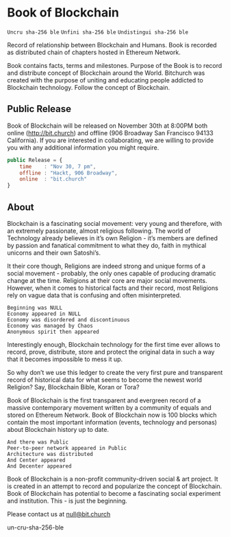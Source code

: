 # Book of Blockchain

`Uncru sha-256 ble`
`Unfini sha-256 ble`
`Undistingui sha-256 ble`

Record of relationship between Blockchain and Humans. Book is recorded as distributed chain of chapters hosted in Ethereum Network.

Book contains facts, terms and milestones. Purpose of the Book is to record and distribute concept of Blockchain around the World. Bitchurch was created with the purpose of uniting and educating people addicted to Blockchain technology. Follow the concept of Blockchain.

## Public Release

Book of Blockchain will be released on November 30th at 8:00PM both online (http://bit.church) and offline (906 Broadway San Francisco 94133 California). If you are interested in collaborating, we are willing to provide you with any additional information you might require. 

```Javascript
public Release = {
    time    : "Nov 30, 7 pm",
    offline : "Hackt, 906 Broadway",
    online  : "bit.church"
}
```

## About

Blockchain is a fascinating social movement: very young and therefore, with an extremely passionate, almost religious following. The world of Technology already believes in it’s own Religion - it’s members are defined by passion and fanatical commitment to what they do, faith in mythical unicorns and their own Satoshi’s. 

It their core though, Religions are indeed strong and unique forms of a social movement - probably, the only ones capable of producing dramatic change at the time. Religions at their core are major social movements. However, when it comes to historical facts and their record, most Religions rely on vague data that is confusing and often misinterpreted.

```
Beginning was NULL
Economy appeared in NULL
Economy was disordered and discontinuous
Economy was managed by Chaos
Anonymous spirit then appeared
``` 

Interestingly enough, Blockchain technology for the first time ever allows to record, prove, distribute, store and protect the original data in such a way that it becomes impossible to mess it up. 

So why don’t we use this ledger to create the very first pure and transparent record of historical data for what seems to become the newest world Religion? Say, Blockchain Bible, Koran or Tora? 

Book of Blockchain is the first transparent and evergreen record of a massive contemporary movement written by a community of equals and stored on Ethereum Network. Book of Blockchain now is 100 blocks which contain the most important information (events, technology and personas) about Blockchain history up to date.

```
And there was Public
Peer-to-peer network appeared in Public
Architecture was distributed
And Center appeared 
And Decenter appeared
```

Book of Blockchain is a non-profit community-driven social & art project. It is created in an attempt to record and popularize the concept of Blockchain. Book of Blockchain has potential to become a fascinating social experiment and institution. This - is just the beginning.

Please contact us at null@bit.church

un-cru-sha-256-ble